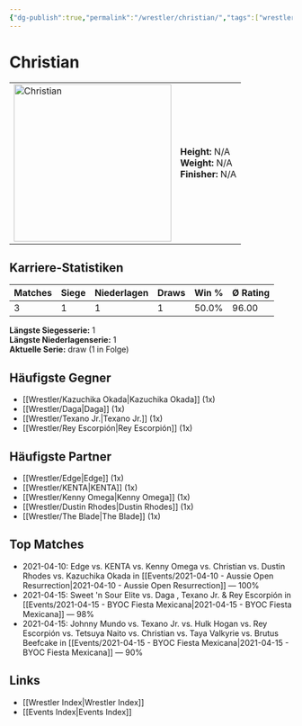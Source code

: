 ```yaml
---
{"dg-publish":true,"permalink":"/wrestler/christian/","tags":["wrestler"],"noteIcon":"","created":"2025-08-11T09:33:18.128+02:00"}
---
```



# Christian

<table>
<tr>
<td><img src="Christian.png" width="280" alt="Christian"></td>
<td>
<b>Height:</b> N/A<br>
<b>Weight:</b> N/A<br>
<b>Finisher:</b> N/A<br>
</td>
</tr>
</table>

## Karriere-Statistiken

| Matches | Siege | Niederlagen | Draws | Win % | Ø Rating |
|---------|-------|-------------|-------|-------|-----------|
| 3 | 1 | 1 | 1 | 50.0% | 96.00 |

**Längste Siegesserie:** 1<br>**Längste Niederlagenserie:** 1<br>**Aktuelle Serie:** draw (1 in Folge)


## Häufigste Gegner
- [[Wrestler/Kazuchika Okada\|Kazuchika Okada]] (1x)
- [[Wrestler/Daga\|Daga]] (1x)
- [[Wrestler/Texano Jr.\|Texano Jr.]] (1x)
- [[Wrestler/Rey Escorpión\|Rey Escorpión]] (1x)

## Häufigste Partner
- [[Wrestler/Edge\|Edge]] (1x)
- [[Wrestler/KENTA\|KENTA]] (1x)
- [[Wrestler/Kenny Omega\|Kenny Omega]] (1x)
- [[Wrestler/Dustin Rhodes\|Dustin Rhodes]] (1x)
- [[Wrestler/The Blade\|The Blade]] (1x)

## Top Matches
- 2021-04-10: Edge vs. KENTA vs. Kenny Omega vs. Christian vs. Dustin Rhodes vs. Kazuchika Okada in [[Events/2021-04-10 - Aussie Open Resurrection\|2021-04-10 - Aussie Open Resurrection]] — 100%
- 2021-04-15: Sweet 'n Sour Elite vs. Daga , Texano Jr. & Rey Escorpión in [[Events/2021-04-15 - BYOC Fiesta Mexicana\|2021-04-15 - BYOC Fiesta Mexicana]] — 98%
- 2021-04-15: Johnny Mundo vs. Texano Jr. vs. Hulk Hogan vs. Rey Escorpión vs. Tetsuya Naito vs. Christian vs. Taya Valkyrie vs. Brutus Beefcake in [[Events/2021-04-15 - BYOC Fiesta Mexicana\|2021-04-15 - BYOC Fiesta Mexicana]] — 90%

## Links
- [[Wrestler Index\|Wrestler Index]]
- [[Events Index\|Events Index]]
